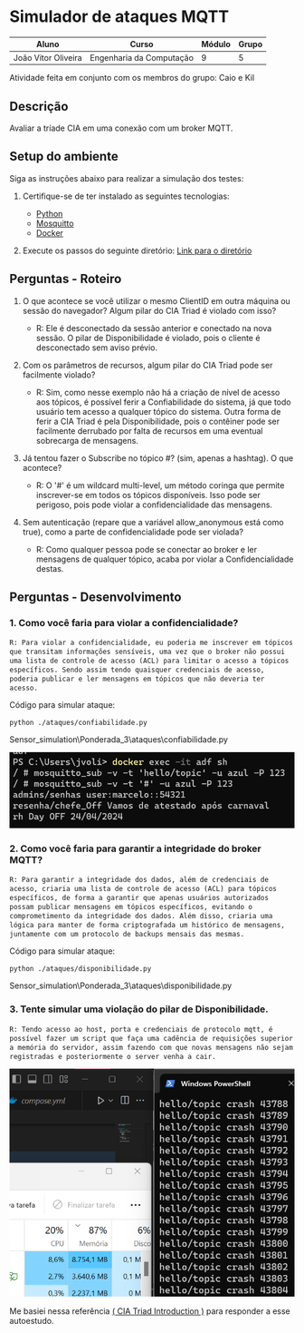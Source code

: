 # Simulador de ataques MQTT

| Aluno                | Curso                  | Módulo | Grupo |
|----------------------|------------------------|--------|-------|
| João Vitor Oliveira  | Engenharia da Computação | 9      | 5     |

Atividade feita em conjunto com os membros do grupo: Caio e Kil

## Descrição
Avaliar a tríade CIA em uma conexão com um broker MQTT.

## Setup do ambiente 

Siga as instruções abaixo para realizar a simulação dos testes:

1. Certifique-se de ter instalado as seguintes tecnologias: 
   - [Python](https://www.python.org)
   - [Mosquitto](https://mosquitto.org)
   - [Docker](https://www.docker.com/get-started/)

2. Execute os passos do seguinte diretório: [Link para o diretório](https://github.com/rafaelmatsuyama/Inteli-T2-EC-M09)

## Perguntas - Roteiro
1. O que acontece se você utilizar o mesmo ClientID em outra máquina ou sessão do navegador? Algum pilar do CIA Triad é violado com isso?
    - R: Ele é desconectado da sessão anterior e conectado na nova sessão. O pilar de Disponibilidade é violado, pois o cliente é desconectado sem aviso prévio.

2. Com os parâmetros de recursos, algum pilar do CIA Triad pode ser facilmente violado?
    - R: Sim, como nesse exemplo não há a criação de nível de acesso aos tópicos, é possível ferir a Confiabilidade do sistema, já que todo usuário tem acesso a qualquer tópico do sistema. Outra forma de ferir a CIA Triad é pela Disponibilidade, pois o contêiner pode ser facilmente derrubado por falta de recursos em uma eventual sobrecarga de mensagens.

3. Já tentou fazer o Subscribe no tópico #? (sim, apenas a hashtag). O que acontece?
    - R: O '#' é um wildcard multi-level, um método coringa que permite inscrever-se em todos os tópicos disponíveis. Isso pode ser perigoso, pois pode violar a confidencialidade das mensagens.

4. Sem autenticação (repare que a variável allow_anonymous está como true), como a parte de confidencialidade pode ser violada?
    - R: Como qualquer pessoa pode se conectar ao broker e ler mensagens de qualquer tópico, acaba por violar a Confidencialidade destas.

## Perguntas - Desenvolvimento

### 1. Como você faria para violar a confidencialidade?
    R: Para violar a confidencialidade, eu poderia me inscrever em tópicos que transitam informações sensíveis, uma vez que o broker não possui uma lista de controle de acesso (ACL) para limitar o acesso a tópicos específicos. Sendo assim tendo quaisquer credenciais de acesso, poderia publicar e ler mensagens em tópicos que não deveria ter acesso.
Código para simular ataque:
```
python ./ataques/confiabilidade.py
```

Sensor_simulation\Ponderada_3\ataques\confiabilidade.py


![img alt](static/confiabilidade.png)

### 2. Como você faria para garantir a integridade do broker MQTT?
    R: Para garantir a integridade dos dados, além de credenciais de acesso, criaria uma lista de controle de acesso (ACL) para tópicos específicos, de forma a garantir que apenas usuários autorizados possam publicar mensagens em tópicos específicos, evitando o comprometimento da integridade dos dados. Além disso, criaria uma lógica para manter de forma criptografada um histórico de mensagens, juntamente com um protocolo de backups mensais das mesmas. 
Código para simular ataque:
```
python ./ataques/disponibilidade.py
```

Sensor_simulation\Ponderada_3\ataques\disponibilidade.py


### 3. Tente simular uma violação do pilar de Disponibilidade.

    R: Tendo acesso ao host, porta e credenciais de protocolo mqtt, é possível fazer um script que faça uma cadência de requisições superior a memória do servidor, assim fazendo com que novas mensagens não sejam registradas e posteriormente o server venha a cair.

![img alt](static/disponibilidade.png)

Me basiei nessa referência [( CIA Triad Introduction )](https://informationsecurity.wustl.edu/items/confidentiality-integrity-and-availability-the-cia-triad/Introdução) para responder a esse autoestudo.


